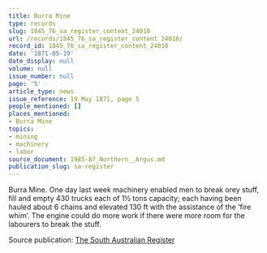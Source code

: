 ```yaml
---
title: Burra Mine
type: records
slug: 1845_76_sa_register_content_24010
url: /records/1845_76_sa_register_content_24010/
record_id: 1845_76_sa_register_content_24010
date: '1871-05-19'
date_display: null
volume: null
issue_number: null
page: '5'
article_type: news
issue_reference: 19 May 1871, page 5
people_mentioned: []
places_mentioned:
- Burra Mine
topics:
- mining
- machinery
- labor
source_document: 1985-87_Northern__Argus.md
publication_slug: sa-register
---
```


Burra Mine.  One day last week machinery enabled men to break orey stuff, fill and empty 430 trucks each of 1½ tons capacity; each having been hauled about 6 chains and elevated 130 ft with the assistance of the ‘fire whim’.  The engine could do more work if there were more room for the labourers to break the stuff.

Source publication: [The South Australian Register](/publications/sa-register/)
